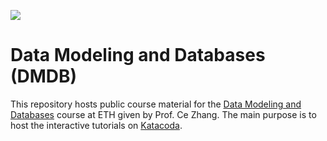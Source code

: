 [![](http://shields.katacoda.com/katacoda/eth-dmdb/count.svg)](https://www.katacoda.com/eth-dmdb "See tutorials on Katacoda.com")

# Data Modeling and Databases (DMDB)

This repository hosts public course material for the [Data Modeling and Databases](https://ds3lab.inf.ethz.ch/dmdb2021.html) course at ETH given by Prof. Ce Zhang. The main purpose is to host the interactive tutorials on [Katacoda](https://ds3lab.inf.ethz.ch/dmdb2021.html).
